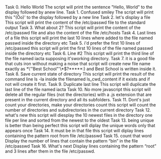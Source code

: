 Task 0. Hello World
The script will print the sentence "Hello, World" to the display followed by anew line.
Task 1. Confused smiley 
The script will print this "(Ôo)' to the display followed by a new line
Task 2. let's display a file 
This script will print the content of the /etc/passwd file to the standard output
Task 3. What about 2?
This script will print the content of the /etc/passwd file and also the content of the file /etc/hosts
Task 4. Last lines of a file
this script will print the last 10 lines where added to the file named passwd inside the directory etc
Task 5. i'd prefer the first 10 lines of /etc/passwd
this script will print the first 10  lines of the file named passwd inside the directory etc
Task 6. Line #2
This script will print the third line of the file named iacta supposing it'sworking directory. 
Task 7. it is a good file that cuts iron without making a noise
that script will create new file name exactly as \*\\'"Best School"\'\\*$\?\*\*\*\*\*:) and Best School is written inside it.
Task 8. Save current state of directory
This script will print the result of the command line ls -la inside the filenamed ls_cwd_content if it exists and if not will create it first.
Task 9. Duplicate last line
This script will duplicate the last line of the file named iacta
Task 10. No more javascript 
this script will delete all the regular files (not the directories) with a .js extension that are present in the current directory and all its subfolders.
Task 11. Dont's just count your directories, make your directories count 
this script will count the number of directories and subdirectories in the current directory
Task 12. what's new
this script will diesplay the 10 newest files in the directory one file per line and sorted from the newest to the oldest
Task 13. being unique is better than being perfect 
this script will diplay the unique words only that appears once
Task 14. It must be in that file
this script will diplay lines containing the pattern root from file /etc/passwd
Task 15. count that word
Display the number of lines that contain the pattern “bin” in the file /etc/passwd
Task 16. What's next
Display lines containing the pattern “root” and 3 lines after them in the file /etc/passwd.
